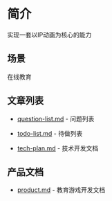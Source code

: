 # 简介

实现一套以IP动画为核心的能力

## 场景

在线教育

## 文章列表

- [question-list.md]() - 问题列表

- [todo-list.md]() - 待做列表

- [tech-plan.md]() - 技术开发文档

## 产品文档

- [product.md]() - 教育游戏开发文档
